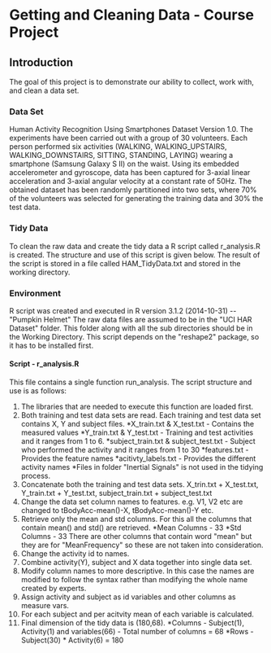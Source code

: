 # Getting and Cleaning Data - Course Project

## Introduction
The goal of this project is to demonstrate our ability to collect, work with, and clean a data set.

### Data Set
Human Activity Recognition Using Smartphones Dataset Version 1.0. 
The experiments have been carried out with a group of 30 volunteers. Each person performed six activities (WALKING, WALKING_UPSTAIRS, WALKING_DOWNSTAIRS, SITTING, STANDING, LAYING) wearing a smartphone (Samsung Galaxy S II) on the waist. Using its embedded accelerometer and gyroscope, data has been captured for 3-axial linear acceleration and 3-axial angular velocity at a constant rate of 50Hz. The obtained dataset has been randomly partitioned into two sets, where 70% of the volunteers was selected for generating the training data and 30% the test data.

### Tidy Data
To clean the raw data and create the tidy data a R script called r_analysis.R is created.  The structure and use of this script is given below.
The result of the script is stored in a file called HAM_TidyData.txt and stored in the working directory.

### Environment
R script was created and executed in R version 3.1.2 (2014-10-31) -- "Pumpkin Helmet"
The raw data files are assumed to be in the "UCI HAR Dataset" folder. This folder along with all the sub directories should be in the Working Directory.
This script depends on the "reshape2" package, so it has to be installed first.  

#### Script - r_analysis.R
This file contains a single function run_analysis. The script structure and use is as follows:

1.  The libraries that are needed to execute this function are loaded first. 
2.  Both training and test data sets are read. Each training and test data set contains X, Y and subject files.
*X_train.txt & X_test.txt - Contains the measured values
*Y_train.txt & Y_test.txt - Training and test activities and it ranges from 1 to 6. 
*subject_train.txt & subject_test.txt - Subject who performed the activity and it ranges from 1 to 30
*features.txt - Provides the feature names
*acitivty_labels.txt - Provides the different activity names
*Files in folder "Inertial Signals" is not used in the tidying process.
3.  Concatenate both the training and test data sets. X_trin.txt + X_test.txt, Y_train.txt + Y_test.txt, subject_train.txt + subject_test.txt
4.  Change the data set column names to features. e.g. V1, V2 etc are changed to tBodyAcc-mean()-X, tBodyAcc-mean()-Y etc.
5.  Retrieve only the mean and std columns. For this all the columns that contain mean() and std() are retrieved. 
*Mean Columns - 33
*Std Columns - 33
There are other columns that contain word "mean" but they are for "MeanFrequency" so these are not taken into consideration.
6.  Change the activity id to names.
7.  Combine activity(Y), subject and X data together into single data set.
8.  Modify column names to more descriptive. In this case the names are modified to follow the syntax rather than modifying the whole name created by experts.
9.  Assign activity and subject as id variables and other columns as measure vars.
10.  For each subject and per acitvity mean of each variable is calculated. 
11.  Final dimension of the tidy data is (180,68). 
*Columns -  Subject(1), Activity(1) and variables(66) - Total number of columns = 68
*Rows - Subject(30) * Activity(6) = 180 
